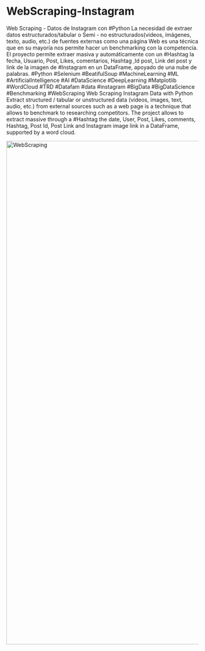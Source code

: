 # WebScraping-Instagram
Web Scraping - Datos de Instagram con #Python
La necesidad de extraer datos estructurados/tabular o Semi - no estructurados(videos, imágenes, texto, audio, etc.) de fuentes externas como una página Web es una técnica que en su mayoría nos permite hacer un benchmarking con la competencia.
El proyecto permite extraer masiva y automáticamente con un #Hashtag la fecha, Usuario, Post, Likes, comentarios, Hashtag ,Id post, Link del post y link de la imagen de #Instagram en un DataFrame, apoyado de una nube de palabras.
#Python #Selenium #BeatifulSoup #MachineLearning #ML #ArtificialIntelligence #AI #DataScience #DeepLearning #Matplotlib #WordCloud #TRD #Datafam #data #instagram #BigData #BigDataScience #Benchmarking #WebScraping
Web Scraping Instagram Data with Python
Extract structured / tabular or unstructured data (videos, images, text, audio, etc.) from external sources such as a web page is a technique that allows to benchmark to researching competitors.
The project allows to extract massive through a #Hashtag the date, User, Post, Likes, comments, Hashtag, Post Id, Post Link and Instagram image link in a DataFrame, supported by a word cloud.

<img width="1317" alt="WebScraping" src="https://github.com/rayespinozah/WebScraping-Instagram/assets/92163016/e5cfcf7f-5e91-43f8-b7c0-7b930b4e2288">
